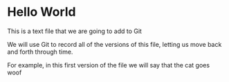 # Hello World 

This is a text file that we are going to add to Git

We will use Git to record all of the versions of this file, 
letting us move back and forth through time.

For example, in this first version of the file we will say that the 
cat goes woof





